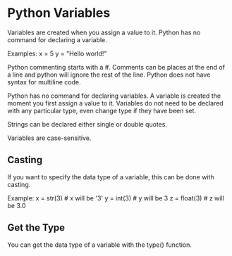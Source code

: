 # Python Variables

Variables are created when you assign a value to it. Python has no command for declaring a variable.

Examples:
x = 5
y = "Hello world!"

Python commenting starts with a #.
Comments can be places at the end of a line and python will ignore the rest of the line. Python does not have syntax for multiline code.

Python has no command for declaring variables. A variable is created the moment you first assign a value to it. Variables do not need to be declared with any particular type, even change type if they have been set.

Strings can be declared either single or double quotes.

Variables are case-sensitive.

## Casting

If you want to specify the data type of a variable, this can be done with casting.

Example:
x = str(3)    # x will be '3'
y = int(3)    # y will be 3
z = float(3)  # z will be 3.0

## Get the Type

You can get the data type of a variable with the type() function.